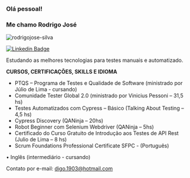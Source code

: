 ### Olá pessoal! 

### Me chamo Rodrigo José

<p align="left"> <img src="https://komarev.com/ghpvc/?username=rodrigojose-silva&label=Profile%20views&color=0e75b6&style=flat" alt="rodrigojose-silva" /> </p>

[![Linkedin Badge](https://img.shields.io/badge/-Rodrigo%20José-fbca16?style=flat-square&logo=Linkedin&logoColor=white&link=https://www.linkedin.com/in/rodrigo-josé-dos-santos-silva/)](linkedin.com/in/rodrigo-josé-dos-santos-silva/) 


Estudando as melhores tecnologias para testes manuais e automatizado.


<b>CURSOS, CERTIFICAÇÕES, SKILLS E IDIOMA</b>

- PTQS – Programa de Testes e Qualidade de Software (ministrado por Júlio de Lima - cursando)
- Comunidade Tester Global 2.0 (ministrado por Vinicius Pessoni – 31,5 hs)
- Testes Automatizados com Cypress – Básico (Talking About Testing – 4,5 hs)
- Cypress Discovery (QANinja – 20hs)
- Robot Beginner com Selenium Webdriver (QANinja – 5hs)
- Certificado do Curso Gratuito de Introdução aos Testes de API Rest (Julio de Lima – 8 hs)
- Scrum Foundations Professional Certificate SFPC - (Português)

•	Inglês (intermediário - cursando)

Contato por e-mail: digo.1903@hotmail.com
